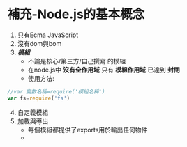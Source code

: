 # 補充-Node.js的基本概念
1. 只有Ecma JavaScript
2. 沒有dom與bom
3. ***模組***
   - 不論是核心/第三方/自己撰寫 的模組
   - 在node.js中 **沒有全作用域** 只有 **模組作用域** 已達到 **封閉**
   - 使用方法: 
  ```js
  //var 變數名稱=require('模組名稱')
  var fs=require('fs')
  ```
4. 自定義模組
5. 加載與導出
   - 每個模組都提供了exports用於輸出任何物件
   - 
